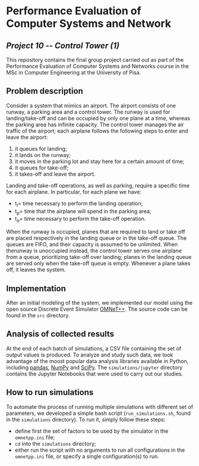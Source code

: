 # Performance Evaluation of Computer Systems and Network

## _Project 10 -- Control Tower (1)_
This repository contains the final group project carried out as part of the Performance Evaluation of Computer Systems and Networks course in the MSc in Computer Engineering at the University of Pisa.

## Problem description
Consider  a  system  that  mimics  an  airport.   The  airport  consists  of  one runway, a  parking  area  and  a  control tower. The runway is used for landing/take-off and can be occupied by only one plane at a time, whereas the parking area has infinite capacity. The control tower manages the air traffic of the airport; each airplane follows the following steps to enter and leave the airport:
1. it queues for landing;
2. it lands on the runway;
3. it moves in the parking lot and stay here for a certain amount of time;
4. it queues for take-off;
5. it takes-off and leave the airport.

Landing and take-off operations, as well as parking, require a specific time for each airplane. In particular, for each plane we have:
- t<sub>l</sub>= time necessary to perform the landing operation;
- t<sub>p</sub>= time that the airplane will spend in the parking area;
- t<sub>o</sub>= time necessary to perform the take-off operation.

When the runway is occupied, planes that are required to land or take off are placed respectively in the landing queue or in the take-off queue. 
The queues are FIFO, and their capacity is assumed to be unlimited. When therunway is unoccupied instead, the control tower serves one airplane from a queue, prioritizing take-off over landing; planes in the landing queue are served only when the take-off queue is empty. Whenever a plane takes off, it leaves the system.

## Implementation
After an initial modeling of the system, we implemented our model using the open source Discrete Event Simulator [OMNeT++](https://omnetpp.org/). The source code can be found in the `src` directory.

## Analysis of collected results
At the end of each batch of simulations, a CSV file containing the set of output values is produced. To analyze and study such data, we took advantage of the moost popular data analysis libraries available in Python, including [pandas](https://pandas.pydata.org/), [NumPy](https://numpy.org/) and [SciPy](https://scipy.org/).
The `simulations/jupyter` directory contains the Jupyter Notebooks that were used to carry out our studies.

## How to run simulations
To automate the process of running multiple simulations with different set of parameters, we developed a simple bash script (`run_simulations.sh`, found in the `simulations` directory).
To run it, simply follow these steps:
- define first the set of factors to be used by the simulator in the `omnetpp.ini` file;
- `cd` into the `simulations` directory;
- either run the script with no arguments to run all configurations in the `omnetpp.ini` file, or specify a single configuration(s) to run.
